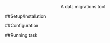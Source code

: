 <div align="center">
  A data migrations tool
</div>

##Setup/Installation


##Configuration 


##Running task

